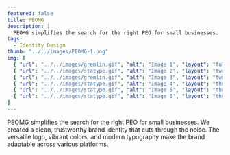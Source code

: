 ```yaml
---
featured: false
title: PEOMG
description: |
  PEOMG simplifies the search for the right PEO for small businesses.
tags:
  - Identity Design
thumb: "../../images/PEOMG-1.png"
img: [
  { "url": "../../images/gremlin.gif", "alt": "Image 1", "layout": "full" },
  { "url": "../../images/statype.gif", "alt": "Image 2", "layout": "two" },
  { "url": "../../images/gremlin.gif", "alt": "Image 3", "layout": "two" },
  { "url": "../../images/statype.gif", "alt": "Image 4", "layout": "three" },
  { "url": "../../images/statype.gif", "alt": "Image 5", "layout": "three" },
  { "url": "../../images/statype.gif", "alt": "Image 6", "layout": "three" },
]
---
```


PEOMG simplifies the search for the right PEO for small businesses. We created a clean, trustworthy brand identity that cuts through the noise. The versatile logo, vibrant colors, and modern typography make the brand adaptable across various platforms.
